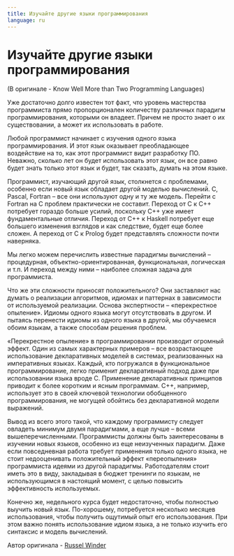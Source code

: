 ```yaml
---
title: Изучайте другие языки программирования
language: ru
---
```


# Изучайте другие языки программирования
(В оригинале - Know Well More than Two Programming Languages)

Уже достаточно долго известен тот факт, что уровень мастерства программиста прямо пропорционален количеству различных парадигм программирования, которыми он владеет. Причем не просто знает о их существовании, а может их использовать в работе.

Любой программист начинает с изучения одного языка программирования. И этот язык оказывает преобладающее воздействие на то, как этот программист видит разработку ПО. Неважно, сколько лет он будет использовать этот язык, он все равно будет знать только этот язык и будет, так сказать, думать на этом языке.

Программист, изучающий другой язык, столкнется с проблемами, особенно если новый язык обладает другой моделью вычислений. C, Pascal, Fortran – все они используют одну и ту же модель. Перейти с Fortran на С проблем практически не составит. Переход от С к С++ потребует гораздо больше усилий, поскольку С++ уже имеет фундаментальные отличия. Переход от С++ к Haskell потребует еще большего изменения взглядов и как следствие, будет еще более сложен. А переход от С к Prolog будет представлять сложности почти наверняка.

Мы легко можем перечислить известные парадигмы вычислений – процедурная, объектно-ориентированная, функциональная, логическая и т.п. И переход между ними – наиболее сложная задача для программиста.

Что же эти сложности приносят положительного? Они заставляют нас думать о реализации алгоритмов, идиомах и паттернах в зависимости от используемой реализации. Основа экспертности – «перекрестное опыление». Идиомы одного языка могут отсутствовать в другом. И пытаясь перенести идиомы из одного языка в другой, мы обучаемся обоим языкам, а также способам решения проблем.

«Перекрестное опыление» в программировании производит огромный эффект. Один из самых характерных примеров – все возрастающее использование декларативных моделей в системах, реализованных на императивных языках. Каждый, кто погружался в функциональное программирование, легко применит декларативный подход даже при использовании языка вроде С. Применение декларативных принципов приводит к более коротким и ясным программам. С++, например, использует это в своей ключевой технологии обобщенного программирования, не могущей обойтись без декларативной модели выражений.

Вывод из всего этого такой, что каждому программисту следует овладеть минимум двумя парадигмами, а еще лучше – всеми вышеперечисленными. Программисты должны быть заинтересованы в изучении новых языков, особенно из еще неизученных парадигм. Даже если повседневная работа требует применения только одного языка, не стоит недооценивать положительный эффект «переопыления» программиста идеями из другой парадигмы. Работодателям стоит иметь это в виду, закладывая в бюджет тренинги по языкам, не использующимся в настоящий момент, с целью повысить эффективность используемых.

Конечно же, недельного курса будет недостаточно, чтобы полностью выучить новый язык. По-хорошему, потребуется несколько месяцев использования, чтобы получить ощутимый опыт его использования. При этом важно понять использование идиом языка, а не только изучить его синтаксис и модель вычислений.

Автор оригинала - [Russel Winder](http://programmer.97things.oreilly.com/wiki/index.php/Russel_Winder)
